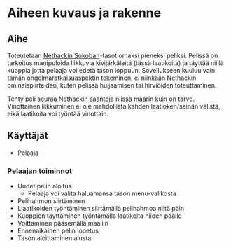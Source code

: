 # Aiheen kuvaus ja rakenne

## Aihe
Toteutetaan [Nethackin Sokoban](http://nethack.wikia.com/wiki/Sokoban)-tasot omaksi pieneksi peliksi. Pelissä on tarkoitus manipuloida liikkuvia kivijärkäleitä (tässä laatikoita) ja täyttää niillä kuoppia jotta pelaaja voi edetä tason loppuun. Sovellukseen kuuluu vain tämän ongelmaratkaisuaspektin tekeminen, ei niinkään Nethackin ominaispiirteiden, kuten pelissä huijaamisen tai hirviöiden toteuttaminen.

Tehty peli seuraa Nethackin sääntöjä niissä määrin kuin on tarve. Vinottainen liikkuminen ei ole mahdollista kahden laatioken/seinän välistä, eikä laatikoita voi työntää vinottain.



## Käyttäjät
* Pelaaja

### Pelaajan toiminnot
* Uudet pelin aloitus
  * Pelaaja voi valita haluamansa tason menu-valikosta
* Pelihahmon siirtäminen
* Llaatikoiden työntäminen siirtämällä pelihahmoa niitä päin
* Kuoppien täyttäminen työntämällä laatikoita niiden päälle
* Voittaminen pääsemällä maaliin
* Ennenaikainen pelin lopetus
* Tason aloittaminen alusta

